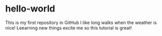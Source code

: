 # hello-world
This is my first repository in GitHub
I like long walks when the weather is nice! Leearning new things excite me so this tutorial is great!
